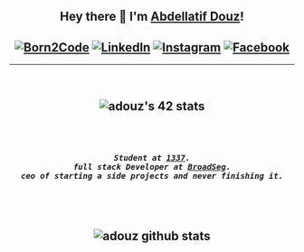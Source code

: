 <h2 align="center"> <b>Hey there 👋 I'm <a href="https://www.linkedin.com/in/adouz/" target="_blank" >Abdellatif Douz</a>!</b></h2>

<h2 align="center">
<a href="https://profile.intra.42.fr/users/adouz" target="_blank"><img src="https://img.shields.io/badge/Born2Code-%23FF6950.svg?style=flat-square&logo=42" alt="Born2Code"></a>
<a  href="https://www.linkedin.com/in/adouz/" target="_blank"><img src="https://img.shields.io/badge/LinkedIn-%230077B5.svg?&style=flat-square&logo=linkedin&logoColor=white" alt="LinkedIn"></a>
<a  href="https://instagram.com/ad0uz" target="_blank"><img src="https://img.shields.io/badge/Instagram-%23E4405F.svg?&style=flat-square&logo=instagram&logoColor=white" alt="Instagram"></a>
<a  href="https://www.facebook.com/itsabdu/" target="_blank"><img src="https://img.shields.io/badge/Facebook-%231877F2.svg?&style=flat-square&logo=facebook&logoColor=white" alt="Facebook"></a>
</h2>

---

<br/>

<h2 align="center">
<img align='center' herf="https://github.com/JaeSeoKim/badge42" traget="_blank" src='https://badge42.herokuapp.com/api/stats/adouz?privacyEmail=true&cursus=42' alt="adouz's 42 stats">
</h2>

<br/>
<br/>

<h5 align="center">
<samp>
Student at <a href="https://1337.ma/" target="_blank">1337</a>.
<br/>
full stack Developer at <a href="https://github.com/broadseg" target="_blank">BroadSeg</a>.
<br/>
ceo of starting a side projects and never finishing it.
</samp>
</h5>

<br/>
<br/>

<h2 align="center">
<img align='center' src='https://github-readme-stats.vercel.app/api?username=adouz&hide_title=false&show_icons=true&include_all_commits=true&count_private=true&theme=buefy' alt='adouz github stats'>
</h2>
